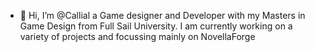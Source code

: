 - 👋 Hi, I’m @Callial a Game designer and Developer with my Masters in Game Design from Full Sail University. I am currently working on a variety of projects and focussing mainly on NovellaForge

